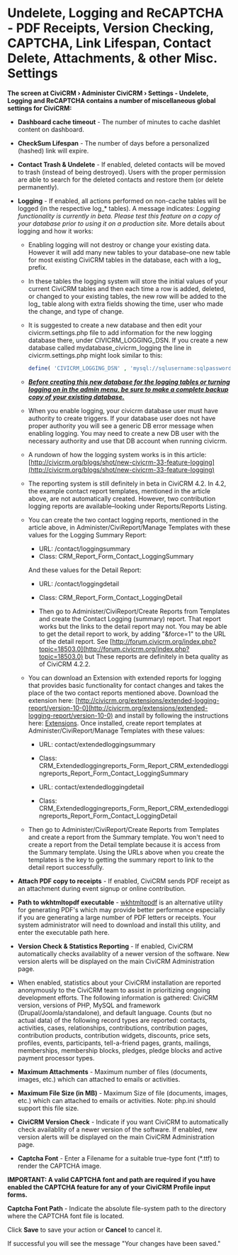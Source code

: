 # Undelete, Logging and ReCAPTCHA - PDF Receipts, Version Checking, CAPTCHA, Link Lifespan, Contact Delete, Attachments, & other Misc. Settings


**The screen at CiviCRM › Administer CiviCRM › Settings - Undelete, Logging and ReCAPTCHA contains a number of miscellaneous global settings for CiviCRM:**

* **Dashboard cache timeout** - The number of minutes to cache dashlet content on dashboard.
* **CheckSum Lifespan** - The number of days before a personalized (hashed) link will expire.
* **Contact Trash & Undelete** - If enabled, deleted contacts will be moved to trash (instead of being destroyed). Users with the proper permission are able to search for the deleted contacts and restore them (or delete permanently).
* **Logging** - If enabled, all actions performed on non-cache tables will be logged (in the respective log_* tables). A message indicates: _Logging functionality is currently in beta. Please test this feature on a copy of your database prior to using it on a production site._ More details about logging and how it works:
    * Enabling logging will not destroy or change your existing data. However it will add many new tables to your database–one new table for most existing CiviCRM tables in the database, each with a log_ prefix.
    * In these tables the logging system will store the initial values of your current CiviCRM tables and then each time a row is added, deleted, or changed to your existing tables, the new row will be added to the log_ table along with extra fields showing the time, user who made the change, and type of change.
    * It is suggested to create a new database and then edit your civicrm.settings.php file to add information for the new logging database there, under CIVICRM_LOGGING_DSN. If you create a new database called mydatabase_civicrm_logging the line in civicrm.settings.php might look similar to this:
        ```php
        define( 'CIVICRM_LOGGING_DSN' , 'mysql://sqlusername:sqlpassword@localhost/mydatabase_civicrm_logging?new_link=true' );
        
        ```

    * _<u><b>Before creating this new database for the logging tables or turning logging on in the admin menu, be sure to make a complete backup copy of your existing database.</b></u>_
    * When you enable logging, your civicrm database user must have authority to create triggers. If your database user does not have proper authority you will see a generic DB error message when enabling logging. You may need to create a new DB user with the necessary authority and use that DB account when running civicrm.
    * A rundown of how the logging system works is in this article: [http://civicrm.org/blogs/shot/new-civicrm-33-feature-logging](http://civicrm.org/blogs/shot/new-civicrm-33-feature-logging)
    * The reporting system is still definitely in beta in CiviCRM 4.2. In 4.2, the example contact report templates, mentioned in the article above, are not automatically created. However, two contribution logging reports are available–looking under Reports/Reports Listing.
    * You can create the two contact logging reports, mentioned in the article above, in Administer/CiviReport/Manage Templates with these values for the Logging Summary Report:

        * URL: /contact/loggingsummary
        * Class: CRM_Report_Form_Contact_LoggingSummary

        And these values for the Detail Report:
        
        * URL: /contact/loggingdetail
        * Class: CRM_Report_Form_Contact_LoggingDetail

        * Then go to Administer/CiviReport/Create Reports from Templates and create the Contact Logging (summary) report. That report works but the links to the detail report may not. You may be able to get the detail report to work, by adding "&force=1" to the URL of the detail report. See [http://forum.civicrm.org/index.php?topic=18503.0](http://forum.civicrm.org/index.php?topic=18503.0) but These reports are definitely in beta quality as of CiviCRM 4.2.2.

    * You can download an Extension with extended reports for logging that provides basic functionality for contact changes and takes the place of the two contact reports mentioned above. Download the extension here: [http://civicrm.org/extensions/extended-logging-report/version-10-0](http://civicrm.org/extensions/extended-logging-report/version-10-0) and install by following the instructions here: [Extensions](https://wiki.civicrm.org/confluence/display/CRMDOC/Extensions). Once installed, create report templates at Administer/CiviReport/Manage Templates with these values:

        * URL: contact/extendedloggingsummary
        * Class: CRM_Extendedloggingreports_Form_Report_CRM_extendedloggingreports_Report_Form_Contact_LoggingSummary

        * URL: contact/extendedloggingdetail
        * Class: CRM_Extendedloggingreports_Form_Report_CRM_extendedloggingreports_Report_Form_Contact_LoggingDetail

    * Then go to Administer/CiviReport/Create Reports from Templates and create a report from the Summary template. You won't need to create a report from the Detail template because it is access from the Summary template. Using the URLs above when you create the templates is the key to getting the summary report to link to the detail report successfully.

* **Attach PDF copy to receipts** - If enabled, CiviCRM sends PDF receipt as an attachment during event signup or online contribution.
* **Path to wkhtmltopdf executable** - [wkhtmltopdf](http://code.google.com/p/wkhtmltopdf/) is an alternative utility for generating PDF's which may provide better performance especially if you are generating a large number of PDF letters or receipts. Your system administrator will need to download and install this utility, and enter the executable path here.
* **Version Check & Statistics Reporting** - If enabled, CiviCRM automatically checks availablity of a newer version of the software. New version alerts will be displayed on the main CiviCRM Administration page.
* When enabled, statistics about your CiviCRM installation are reported anonymously to the CiviCRM team to assist in prioritizing ongoing development efforts. The following information is gathered: CiviCRM version, versions of PHP, MySQL and framework (Drupal/Joomla/standalone), and default language. Counts (but no actual data) of the following record types are reported: contacts, activities, cases, relationships, contributions, contribution pages, contribution products, contribution widgets, discounts, price sets, profiles, events, participants, tell-a-friend pages, grants, mailings, memberships, membership blocks, pledges, pledge blocks and active payment processor types.
* **Maximum Attachments** - Maximum number of files (documents, images, etc.) which can attached to emails or activities.
* **Maximum File Size (in MB)** - Maximum Size of file (documents, images, etc.) which can attached to emails or activities. Note: php.ini should support this file size.
* **CiviCRM Version Check** - Indicate if you want CiviCRM to automatically check availablity of a newer version of the software. If enabled, new version alerts will be displayed on the main CiviCRM Administration page.
* **Captcha Font** - Enter a Filename for a suitable true-type font (*.ttf) to render the CAPTCHA image.

**IMPORTANT: A valid CAPTCHA font and path are required if you have enabled the CAPTCHA feature for any of your CiviCRM Profile input forms.**

**Captcha Font Path** - Indicate the absolute file-system path to the directory where the CAPTCHA font file is located.

Click **Save** to save your action or **Cancel** to cancel it.

If successful you will see the message "Your changes have been saved."
